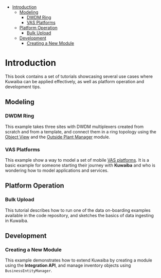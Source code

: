 - [Introduction](#introduction)
  - [Modeling](#modeling)
    - [DWDM Ring](#dwdm-ring)
    - [VAS Platforms](#vas-platforms)
  - [Platform Operation](#platform-operation)
    - [Bulk Upload](#bulk-upload)
  - [Development](#development)
    - [Creating a New Module](#creating-a-new-module)

# Introduction
This book contains a set of tutorials showcasing several use cases where Kuwaiba can be applied effectively, as well as platform operation and development tips.

## Modeling
### DWDM Ring
This example takes three sites with DWDM multiplexers created from scratch and from a template, and connect them in a ring topology using the [Object View](https://kuwaiba.org/docs/manuals/user/navigation/navman/index.html#object-view) and the [Outside Plant Manager](https://kuwaiba.org/docs/manuals/user/physical/ospman/) module.

### VAS Platforms
This example show a way to model a set of mobile [VAS platforms](https://en.wikipedia.org/wiki/Value-added_service). It is a basic example for someone starting their journey with **Kuwaiba** and who is wondering how to model applications and services.

## Platform Operation
### Bulk Upload
This tutorial describes how to run one of the data on-boarding examples available in the code repository, and sketches the basics of data ingesting in Kuwaiba.

## Development
### Creating a New Module
This example demonstrates how to extend Kuwaiba by creating a module using the **Integration API**, and manage inventory objects using `BusinessEntityManager`.



